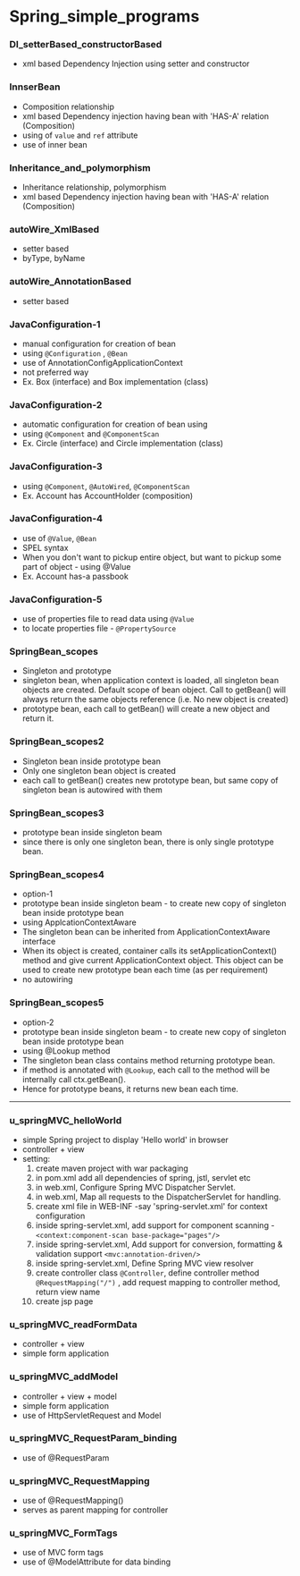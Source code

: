 # Spring_simple_programs

### DI_setterBased_constructorBased
- xml based Dependency Injection using setter and constructor

### InnserBean
- Composition relationship
- xml based Dependency injection having bean with 'HAS-A' relation (Composition)
- using of `value` and `ref` attribute
- use of inner bean

### Inheritance_and_polymorphism
- Inheritance relationship, polymorphism
- xml based Dependency injection having bean with 'HAS-A' relation (Composition)

### autoWire_XmlBased
- setter based
- byType, byName

### autoWire_AnnotationBased
- setter based

### JavaConfiguration-1
- manual configuration for creation of bean
- using `@Configuration` , `@Bean`
- use of AnnotationConfigApplicationContext
- not preferred way
- Ex. Box (interface) and Box implementation (class) 

### JavaConfiguration-2
- automatic configuration for creation of bean using 
- using `@Component` and `@ComponentScan`
- Ex. Circle (interface) and Circle implementation (class) 

### JavaConfiguration-3
- using `@Component`, `@AutoWired`, `@ComponentScan`
- Ex. Account has AccountHolder (composition)

### JavaConfiguration-4
- use of `@Value`, `@Bean`
- SPEL syntax
- When you don't want to pickup entire object, but want to pickup some part of object - using @Value
- Ex. Account has-a passbook

### JavaConfiguration-5
- use of properties file to read data using `@Value` 
- to locate properties file - `@PropertySource`

### SpringBean_scopes
- Singleton and prototype
- singleton bean, when application context is loaded, all singleton bean objects are created. Default scope of bean object. Call to getBean() will always return the same objects reference (i.e. No new object is created)
- prototype bean, each call to getBean() will create a new object and return it. 

### SpringBean_scopes2
- Singleton bean inside prototype bean
- Only one singleton bean object is created
- each call to getBean() creates new prototype bean, but same copy of singleton bean is autowired with them

### SpringBean_scopes3
- prototype bean inside singleton beam
- since there is only one singleton bean, there is only single prototype bean.

### SpringBean_scopes4
- option-1
- prototype bean inside singleton beam - to create new copy of singleton bean inside prototype bean
- using ApplcationContextAware
- The singleton bean can be inherited from ApplicationContextAware interface
- When its object is created, container calls its setApplicationContext() method and give current ApplicationContext object. This object can be used to create new prototype bean each time (as per requirement) 
- no autowiring

### SpringBean_scopes5
- option-2
- prototype bean inside singleton beam - to create new copy of singleton bean inside prototype bean
- using @Lookup method
- The singleton bean class contains method returning prototype bean.
- if method is annotated with `@Lookup`, each call to the method will be internally call ctx.getBean().
- Hence for prototype beans, it returns new bean each time.

------------------------------------------

### u_springMVC_helloWorld
- simple Spring project to display 'Hello world' in browser
- controller + view
- setting:
	1. create maven project with war packaging
	2. in pom.xml add all dependencies of spring, jstl, servlet etc
	3. in web.xml, Configure Spring MVC Dispatcher Servlet.
	4. in web.xml, Map all requests to the DispatcherServlet for handling.
	5. create xml file in WEB-INF -say 'spring-servlet.xml' for context configuration
	6. inside spring-servlet.xml, add support for component scanning - `<context:component-scan base-package="pages"/>`
	7. inside spring-servlet.xml, Add support for conversion, formatting & validation support `<mvc:annotation-driven/>`
	8. inside spring-servlet.xml, Define Spring MVC view resolver 
	9. create controller class  `@Controller`, define controller method `@RequestMapping("/")` , add request mapping to controller method, return view name 
	10. create jsp page 
	
### u_springMVC_readFormData
- controller + view
- simple form application


### u_springMVC_addModel
- controller + view + model
- simple form application
- use of HttpServletRequest and Model 

### u_springMVC_RequestParam_binding
- use of @RequestParam 

### u_springMVC_RequestMapping
- use of @RequestMapping()
- serves as parent mapping for controller 

### u_springMVC_FormTags
- use of MVC form tags
- use of @ModelAttribute for data binding	


